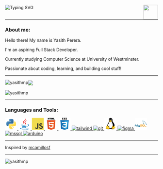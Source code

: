 ![Typing SVG](https://readme-typing-svg.herokuapp.com?font=&color=808080&size=45&center=true&vCenter=true&width=450&height=54&lines=Hi!+I'm+Yasith!)
<a href="https://www.linkedin.com/in/yasithmp/" target="_blank">
  <img align="right" src="https://raw.githubusercontent.com/rahuldkjain/github-profile-readme-generator/master/src/images/icons/Social/linked-in-alt.svg" width="48px" height="48px"></a><br/>
  <br />
  
  <hr />
  
  ### About me:
  
  <p>Hello there! My name is Yasith Perera.</p>
  <p>I'm an aspiring Full Stack Developer.</p>
  <p>Currently studying Computer Science at University of Westminster.</p>
  <p>Passionate about coding, learning, and building cool stuff!</p>

  <hr />
  <!--
  ### Workspace:
  
  <p>
  <img src="https://img.shields.io/badge/AMD-Ryzen_7_7800x3d-ED1C24?style=for-the-badge&logo=amd&logoColor=white" />
  <img src="https://img.shields.io/badge/NVIDIA-RTX4060 Ti 16GB-76B900?style=for-the-badge&logo=nvidia&logoColor=white" />
  <p/>
    
  <hr />
  -->
  <div>
    <p><img align="left" src="https://github-readme-stats-yasithmps-projects.vercel.app/api/top-langs?username=yasithmp&show_icons=true&theme=radical&langs_count=7&locale=en&layout=compact" alt="yasithmp" /></p>
    <p><img align="center" src="https://github-readme-stats-yasithmps-projects.vercel.app/api?username=yasithmp&show_icons=true&theme=radical"></p>
    <p><img align="center" src="https://github-readme-streak-stats.herokuapp.com/?user=yasithmp&theme=radical" alt="yasithmp" /></p>
  </div>
  
  <hr />
  
  ### Languages and Tools:
  <p align="left">
    <!-- Programming Languages -->
    <a href="https://www.python.org" target="_blank" rel="noreferrer">
      <img src="https://raw.githubusercontent.com/devicons/devicon/master/icons/python/python-original.svg" alt="python" width="40" height="40"/>
    </a>
    <a href="https://www.java.com" target="_blank" rel="noreferrer">
      <img src="https://raw.githubusercontent.com/devicons/devicon/master/icons/java/java-original.svg" alt="java" width="40" height="40"/>
    </a>
    <a href="https://developer.mozilla.org/en-US/docs/Web/JavaScript" target="_blank" rel="noreferrer">
      <img src="https://raw.githubusercontent.com/devicons/devicon/master/icons/javascript/javascript-original.svg" alt="javascript" width="40" height="40"/>
    </a>
    <!-- Web Development -->
    <a href="https://www.w3.org/html/" target="_blank" rel="noreferrer">
      <img src="https://raw.githubusercontent.com/devicons/devicon/master/icons/html5/html5-original-wordmark.svg" alt="html5" width="40" height="40"/>
    </a>
    <a href="https://www.w3schools.com/css/" target="_blank" rel="noreferrer">
      <img src="https://raw.githubusercontent.com/devicons/devicon/master/icons/css3/css3-original-wordmark.svg" alt="css3" width="40" height="40"/>
    </a>
    <a href="https://tailwindcss.com/" target="_blank" rel="noreferrer">
      <img src="https://www.vectorlogo.zone/logos/tailwindcss/tailwindcss-icon.svg" alt="tailwind" width="40" height="40"/>
    </a>
    <!-- Tools & Platforms -->
    <a href="https://git-scm.com/" target="_blank" rel="noreferrer">
      <img src="https://www.vectorlogo.zone/logos/git-scm/git-scm-icon.svg" alt="git" width="40" height="40"/>
    </a>
    <a href="https://www.linux.org/" target="_blank" rel="noreferrer">
      <img src="https://raw.githubusercontent.com/devicons/devicon/master/icons/linux/linux-original.svg" alt="linux" width="40" height="40"/>
    </a>
    <a href="https://www.figma.com/" target="_blank" rel="noreferrer">
      <img src="https://www.vectorlogo.zone/logos/figma/figma-icon.svg" alt="figma" width="40" height="40"/>
    </a>
    <!-- Databases -->
    <a href="https://www.mysql.com/" target="_blank" rel="noreferrer">
      <img src="https://raw.githubusercontent.com/devicons/devicon/master/icons/mysql/mysql-original-wordmark.svg" alt="mysql" width="40" height="40"/>
    </a>
    <a href="https://www.microsoft.com/en-us/sql-server" target="_blank" rel="noreferrer">
      <img src="https://www.svgrepo.com/show/303229/microsoft-sql-server-logo.svg" alt="mssql" width="40" height="40"/>
    </a>
    <!-- Electronics -->
    <a href="https://www.arduino.cc/" target="_blank" rel="noreferrer">
      <img src="https://cdn.worldvectorlogo.com/logos/arduino-1.svg" alt="arduino" width="40" height="40"/>
    </a>
  </p>

  <hr />
  
  <p>Inspired by <a href="https://github.com/mcamillosf">mcamillosf</a></p>
  
  <hr />
  
  <p align="left"> <img src="https://komarev.com/ghpvc/?username=yasithmp&label=Profile%20views&color=a80b0b&style=flat" alt="yasithmp" /> </p>
